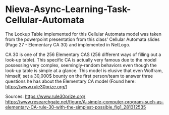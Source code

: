 # Nieva-Async-Learning-Task-Cellular-Automata

The Lookup Table implemented for this Cellular Automata model was taken from the powerpoint presentation from this class' Cellular Automata slides (Page 27 - Elementary CA 30) and implemented in NetLogo.

CA 30 is one of the 256 Elementary CAS (256 different ways of filling out a look-up table). This specific CA is actually very famous due to the model possessing very complex, seemingly-random behaviors even though the look-up table is simple at a glance. This model is elusive that even Wolfram, himself, set a 30,000$ bounty on the first person/team to answer three questions he has about the Elementary CA model (Found here: https://www.rule30prize.org/)

Sources:
https://www.rule30prize.org/
https://www.researchgate.net/figure/A-simple-computer-program-such-as-elementary-CA-rule-30-with-the-simplest-possible_fig1_281312535
